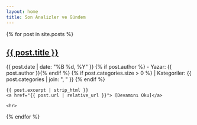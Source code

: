 ```yaml
---
layout: home
title: Son Analizler ve Gündem 
---
```


<div class="posts-list">
{% for post in site.posts %}
  <div class="post-item">
    <h2 class="post-title">
      <a href="{{ post.url | relative_url }}">{{ post.title }}</a>
    </h2>
    <p class="post-meta">
      <time datetime="{{ post.date | date_to_xmlschema }}">{{ post.date | date: "%B %d, %Y" }}</time>
      {% if post.author %} - Yazar: {{ post.author }}{% endif %}
      {% if post.categories.size > 0 %} | Kategoriler: {{ post.categories | join: ", " }} {% endif %}
    </p>
    
    {{ post.excerpt | strip_html }}
    <a href="{{ post.url | relative_url }}"> [Devamını Oku]</a>
    
    <hr>
  </div>
{% endfor %}
</div>